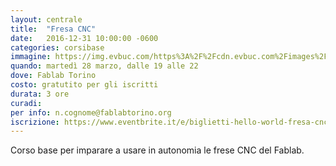 ```yaml
---
layout: centrale
title:  "Fresa CNC"
date:   2016-12-31 10:00:00 -0600
categories: corsibase
immagine: https://img.evbuc.com/https%3A%2F%2Fcdn.evbuc.com%2Fimages%2F28597932%2F50403870472%2F1%2Foriginal.jpg?w=800&rect=0%2C0%2C2160%2C1080&s=225307afb2bf5e50cdb5ff7dd48724ca
quando: martedì 28 marzo, dalle 19 alle 22 
dove: Fablab Torino
costo: gratutito per gli iscritti
durata: 3 ore
curadi:
per info: n.cognome@fablabtorino.org
iscrizione: https://www.eventbrite.it/e/biglietti-hello-world-fresa-cnc-32294439538#
---
```


Corso base per imparare a usare in autonomia le frese CNC del Fablab.
<!--more-->

